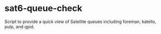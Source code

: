 # sat6-queue-check
Script to provide a quick view of Satellite queues including foreman, katello, pulp, and qpid.  
